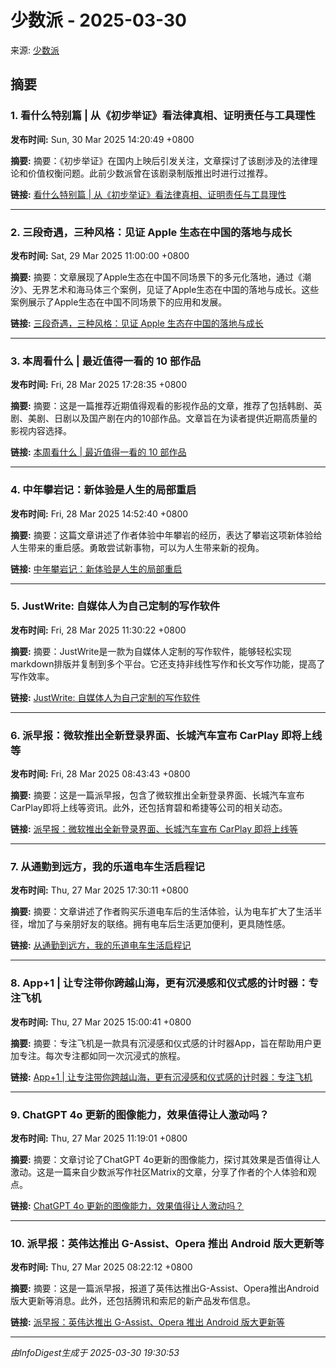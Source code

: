 # 少数派 - 2025-03-30

来源: [少数派](https://sspai.com)

## 摘要

### 1. 看什么特别篇 | 从《初步举证》看法律真相、证明责任与工具理性

**发布时间:** Sun, 30 Mar 2025 14:20:49 +0800

**摘要:** 摘要：《初步举证》在国内上映后引发关注，文章探讨了该剧涉及的法律理论和价值权衡问题。此前少数派曾在该剧录制版推出时进行过推荐。

**链接:** [看什么特别篇 | 从《初步举证》看法律真相、证明责任与工具理性](https://sspai.com/post/97857)

---

### 2. 三段奇遇，三种风格：见证 Apple 生态在中国的落地与成长

**发布时间:** Sat, 29 Mar 2025 11:00:00 +0800

**摘要:** 摘要：文章展现了Apple生态在中国不同场景下的多元化落地，通过《潮汐》、无界艺术和海马体三个案例，见证了Apple生态在中国的落地与成长。这些案例展示了Apple生态在中国不同场景下的应用和发展。

**链接:** [三段奇遇，三种风格：见证 Apple 生态在中国的落地与成长](https://sspai.com/post/97874)

---

### 3. 本周看什么 | 最近值得一看的 10 部作品

**发布时间:** Fri, 28 Mar 2025 17:28:35 +0800

**摘要:** 摘要：这是一篇推荐近期值得观看的影视作品的文章，推荐了包括韩剧、英剧、美剧、日剧以及国产剧在内的10部作品。文章旨在为读者提供近期高质量的影视内容选择。

**链接:** [本周看什么 | 最近值得一看的 10 部作品](https://sspai.com/post/97873)

---

### 4. 中年攀岩记：新体验是人生的局部重启

**发布时间:** Fri, 28 Mar 2025 14:52:40 +0800

**摘要:** 摘要：这篇文章讲述了作者体验中年攀岩的经历，表达了攀岩这项新体验给人生带来的重启感。勇敢尝试新事物，可以为人生带来新的视角。

**链接:** [中年攀岩记：新体验是人生的局部重启](https://sspai.com/post/96909)

---

### 5. JustWrite: 自媒体人为自己定制的写作软件

**发布时间:** Fri, 28 Mar 2025 11:30:22 +0800

**摘要:** 摘要：JustWrite是一款为自媒体人定制的写作软件，能够轻松实现markdown排版并复制到多个平台。它还支持非线性写作和长文写作功能，提高了写作效率。

**链接:** [JustWrite: 自媒体人为自己定制的写作软件](https://sspai.com/post/97565)

---

### 6. 派早报：微软推出全新登录界面、长城汽车宣布 CarPlay 即将上线等

**发布时间:** Fri, 28 Mar 2025 08:43:43 +0800

**摘要:** 摘要：这是一篇派早报，包含了微软推出全新登录界面、长城汽车宣布CarPlay即将上线等资讯。此外，还包括育碧和希捷等公司的相关动态。

**链接:** [派早报：微软推出全新登录界面、长城汽车宣布 CarPlay 即将上线等](https://sspai.com/post/97859)

---

### 7. 从通勤到远方，我的乐道电车生活启程记

**发布时间:** Thu, 27 Mar 2025 17:30:11 +0800

**摘要:** 摘要：文章讲述了作者购买乐道电车后的生活体验，认为电车扩大了生活半径，增加了与亲朋好友的联络。拥有电车后生活更加便利，更具随性感。

**链接:** [从通勤到远方，我的乐道电车生活启程记](https://sspai.com/post/97231)

---

### 8. App+1 | 让专注带你跨越山海，更有沉浸感和仪式感的计时器：专注飞机

**发布时间:** Thu, 27 Mar 2025 15:00:41 +0800

**摘要:** 摘要：专注飞机是一款具有沉浸感和仪式感的计时器App，旨在帮助用户更加专注。每次专注都如同一次沉浸式的旅程。

**链接:** [App+1 | 让专注带你跨越山海，更有沉浸感和仪式感的计时器：专注飞机](https://sspai.com/post/97448)

---

### 9. ChatGPT 4o 更新的图像能力，效果值得让人激动吗？

**发布时间:** Thu, 27 Mar 2025 11:19:01 +0800

**摘要:** 摘要：文章讨论了ChatGPT 4o更新的图像能力，探讨其效果是否值得让人激动。这是一篇来自少数派写作社区Matrix的文章，分享了作者的个人体验和观点。

**链接:** [ChatGPT 4o 更新的图像能力，效果值得让人激动吗？](https://sspai.com/post/97797)

---

### 10. 派早报：英伟达推出 G-Assist、Opera 推出 Android 版大更新等

**发布时间:** Thu, 27 Mar 2025 08:22:12 +0800

**摘要:** 摘要：这是一篇派早报，报道了英伟达推出G-Assist、Opera推出Android版大更新等消息。此外，还包括腾讯和索尼的新产品发布信息。

**链接:** [派早报：英伟达推出 G-Assist、Opera 推出 Android 版大更新等](https://sspai.com/post/97821)

---


*由InfoDigest生成于 2025-03-30 19:30:53*
